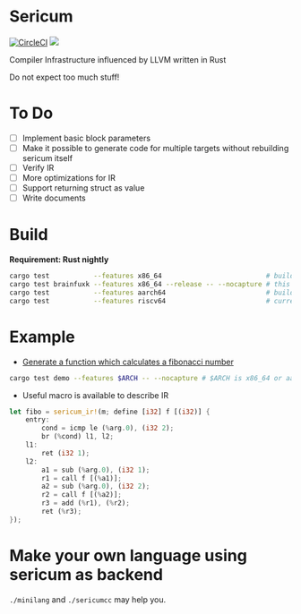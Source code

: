 # Sericum

[![CircleCI](https://circleci.com/gh/maekawatoshiki/sericum.svg?style=shield)](https://circleci.com/gh/maekawatoshiki/sericum)
[![](http://img.shields.io/badge/license-MIT-blue.svg)](./LICENSE)

Compiler Infrastructure influenced by LLVM written in Rust

Do not expect too much stuff!

# To Do

- [ ] Implement basic block parameters
- [ ] Make it possible to generate code for multiple targets without rebuilding sericum itself
- [ ] Verify IR
- [ ] More optimizations for IR
- [ ] Support returning struct as value
- [ ] Write documents

# Build

**Requirement: Rust nightly**

```sh
cargo test           --features x86_64                          # build for x86_64
cargo test brainfuxk --features x86_64 --release -- --nocapture # this is fun. just try it.
cargo test           --features aarch64                         # build for aarch64. a few features are implemented.
cargo test           --features riscv64                         # currently doesn't work. need help.
```

# Example

- [Generate a function which calculates a fibonacci number](./tests/demo.rs)

```sh
cargo test demo --features $ARCH -- --nocapture # $ARCH is x86_64 or aarch64
```

- Useful macro is available to describe IR

```rust
let fibo = sericum_ir!(m; define [i32] f [(i32)] {
    entry:
        cond = icmp le (%arg.0), (i32 2);
        br (%cond) l1, l2;
    l1:
        ret (i32 1);
    l2:
        a1 = sub (%arg.0), (i32 1);
        r1 = call f [(%a1)];
        a2 = sub (%arg.0), (i32 2);
        r2 = call f [(%a2)];
        r3 = add (%r1), (%r2);
        ret (%r3);
});
```

# Make your own language using sericum as backend

``./minilang`` and ``./sericumcc`` may help you.
